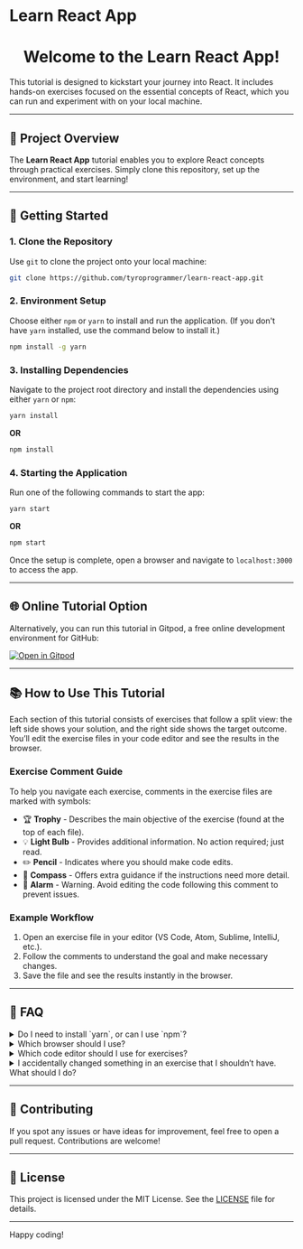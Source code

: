 # Learn React App

<div align="center">
    <h1>Welcome to the Learn React App!</h1>
</div>

This tutorial is designed to kickstart your journey into React. It includes hands-on exercises focused on the essential concepts of React, which you can run and experiment with on your local machine.

---

## 📌 Project Overview

The **Learn React App** tutorial enables you to explore React concepts through practical exercises. Simply clone this repository, set up the environment, and start learning!

---

## 🚀 Getting Started

### 1. Clone the Repository

Use `git` to clone the project onto your local machine:

```bash
git clone https://github.com/tyroprogrammer/learn-react-app.git
```

### 2. Environment Setup

Choose either `npm` or `yarn` to install and run the application. (If you don't have `yarn` installed, use the command below to install it.)

```bash
npm install -g yarn
```

### 3. Installing Dependencies

Navigate to the project root directory and install the dependencies using either `yarn` or `npm`:

```bash
yarn install
```

**OR**

```bash
npm install
```

### 4. Starting the Application

Run one of the following commands to start the app:

```bash
yarn start
```

**OR**

```bash
npm start
```

Once the setup is complete, open a browser and navigate to `localhost:3000` to access the app.

---

## 🌐 Online Tutorial Option

Alternatively, you can run this tutorial in Gitpod, a free online development environment for GitHub:

[![Open in Gitpod](https://gitpod.io/button/open-in-gitpod.svg)](https://gitpod.io/#https://github.com/tyroprogrammer/learn-react-app/blob/master/src/exercise/01-HelloWorld.js)

---

## 📚 How to Use This Tutorial

Each section of this tutorial consists of exercises that follow a split view: the left side shows your solution, and the right side shows the target outcome. You’ll edit the exercise files in your code editor and see the results in the browser.

### Exercise Comment Guide

To help you navigate each exercise, comments in the exercise files are marked with symbols:

- 🏆 **Trophy** - Describes the main objective of the exercise (found at the top of each file).
- 💡 **Light Bulb** - Provides additional information. No action required; just read.
- ✏️ **Pencil** - Indicates where you should make code edits.
- 🧭 **Compass** - Offers extra guidance if the instructions need more detail.
- 🚨 **Alarm** - Warning. Avoid editing the code following this comment to prevent issues.

### Example Workflow

1. Open an exercise file in your editor (VS Code, Atom, Sublime, IntelliJ, etc.).
2. Follow the comments to understand the goal and make necessary changes.
3. Save the file and see the results instantly in the browser.

---

## 💬 FAQ

<details>
  <summary>Do I need to install `yarn`, or can I use `npm`?</summary>
  <p>You don’t need `yarn` specifically; `npm` works just as well if you prefer it.</p>
</details>

<details>
  <summary>Which browser should I use?</summary>
  <p>It’s recommended to use Chrome, as this tutorial has been tested with Chrome for compatibility.</p>
</details>

<details>
  <summary>Which code editor should I use for exercises?</summary>
  <p>Any editor works! Choose the one you’re comfortable with (VS Code, Atom, IntelliJ, etc.).</p>
</details>

<details>
  <summary>I accidentally changed something in an exercise that I shouldn’t have. What should I do?</summary>
  <p>You can revert to the last saved version using your editor’s undo feature. Or, retrieve the original file from GitHub with this command:</p>
  <pre><code>git checkout HEAD -- exercise/01-helloWorld.js</code></pre>
</details>

---

## 🤝 Contributing

If you spot any issues or have ideas for improvement, feel free to open a pull request. Contributions are welcome!

---

## 📄 License

This project is licensed under the MIT License. See the [LICENSE](https://github.com/ayush-raj13/learn-react-app/blob/master/LICENSE) file for details.

---

Happy coding!
